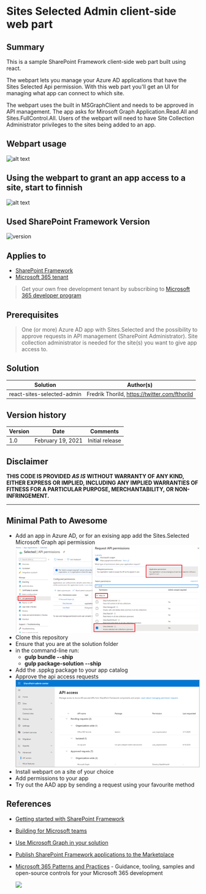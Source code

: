 # Sites Selected Admin client-side web part

## Summary

This is a sample SharePoint Framework client-side web part built using react.

The webpart lets you manage your Azure AD applications that have the Sites Selected Api permission. With this web part you'll get an UI for managing what app can connect to which site.

The webpart uses the built in MSGraphClient and needs to be approved in API management. The app asks for Mirosoft Graph Application.Read.All and Sites.FullControl.All. Users of the webpart will need to have Site Collection Administrator privileges to the sites being added to an app.

## Webpart usage
![alt text][Webpart in action]

[Webpart in action]: ./assets/sites-manager-demo.gif "Sites Selected Manager in action"

## Using the webpart to grant an app access to a site, start to finnish
![alt text][Webpart in action - Visual Studio]

[Webpart in action - Visual Studio]: ./assets/vsDemo.gif "Sites Selected Manager Demo"

## Used SharePoint Framework Version

![version](https://img.shields.io/badge/version-1.11-green.svg)

## Applies to

- [SharePoint Framework](https://aka.ms/spfx)
- [Microsoft 365 tenant](https://docs.microsoft.com/en-us/sharepoint/dev/spfx/set-up-your-developer-tenant)

> Get your own free development tenant by subscribing to [Microsoft 365 developer program](http://aka.ms/o365devprogram)

## Prerequisites

> One (or more) Azure AD app with Sites.Selected and the possibility to approve requests in API management (SharePoint Administrator). Site collection administrator is needed for the site(s) you want to give app access to.

## Solution

Solution|Author(s)
--------|---------
react-sites-selected-admin | Fredrik Thorild, https://twitter.com/fthorild

## Version history

Version|Date|Comments
-------|----|--------
1.0|February 19, 2021|Initial release

## Disclaimer

**THIS CODE IS PROVIDED *AS IS* WITHOUT WARRANTY OF ANY KIND, EITHER EXPRESS OR IMPLIED, INCLUDING ANY IMPLIED WARRANTIES OF FITNESS FOR A PARTICULAR PURPOSE, MERCHANTABILITY, OR NON-INFRINGEMENT.**

---

## Minimal Path to Awesome
- Add an app in Azure AD, or for an exising app add the Sites.Selected Microsoft Graph api permission
![alt text](./assets/aad-appreg.png "AAD app reg")
- Clone this repository
- Ensure that you are at the solution folder
- in the command-line run:
  - **gulp bundle --ship**
  - **gulp package-solution --ship**
- Add the .sppkg package to your app catalog
- Approve the api access requests
![alt text](./assets/api-access-page.png "API Management")
- Install webpart on a site of your choice
- Add permissions to your app
- Try out the AAD app by sending a request using your favourite method  



## References

- [Getting started with SharePoint Framework](https://docs.microsoft.com/en-us/sharepoint/dev/spfx/set-up-your-developer-tenant)
- [Building for Microsoft teams](https://docs.microsoft.com/en-us/sharepoint/dev/spfx/build-for-teams-overview)
- [Use Microsoft Graph in your solution](https://docs.microsoft.com/en-us/sharepoint/dev/spfx/web-parts/get-started/using-microsoft-graph-apis)
- [Publish SharePoint Framework applications to the Marketplace](https://docs.microsoft.com/en-us/sharepoint/dev/spfx/publish-to-marketplace-overview)
- [Microsoft 365 Patterns and Practices](https://aka.ms/m365pnp) - Guidance, tooling, samples and open-source controls for your Microsoft 365 development
  
  <img src="https://telemetry.sharepointpnp.com/sp-dev-fx-web parts/samples/react-content-query-online" />